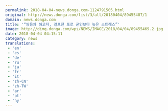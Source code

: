 ```yaml
---
permalink: 2018-04-04-news.donga.com-1124791505.html
original: http://news.donga.com/list/3/all/20180404/89455487/1
domain: news.donga.com
title: '“쌍용차 해고자, 걸프전 포로 군인보다 높은 스트레스”'
image: http://dimg.donga.com/wps/NEWS/IMAGE/2018/04/04/89455469.2.jpg
date: 2018-04-04 04:15:11
category: news
translations: 
 - 'en'
 - 'es'
 - 'de'
 - 'ru'
 - 'ja'
 - 'fr'
 - 'it'
 - 'zh-CN'
 - 'zh-TW'
 - 'ar'
 - 'pt'
 - 'hy'
---
```


